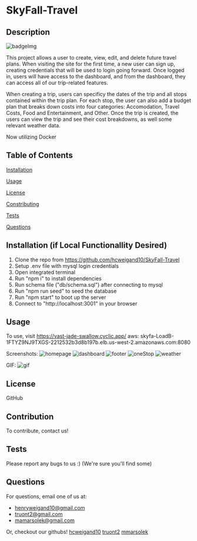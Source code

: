 # SkyFall-Travel

## Description

![badgeImg](https://shields.io/badge/license-MIT-green)

This project allows a user to create, view, edit, and delete future travel plans. When visiting the site for the first time, a new user can sign up, creating  credentials that will be used to login going forward. Once logged in, users will have access to the dashboard, and from the dashboard, they can access all of our trip-related features. 

When creating a trip, users can specificy the dates of the trip and all stops contained within the trip plan. For each stop, the user can also add a budget plan that breaks down costs into four categories: Accomodation, Travel Costs, Food and Entertainment, and Other. Once the trip is created, the users can view the trip and see their cost breakdowns, as well some relevant weather data.

Now utilizing Docker

## Table of Contents 

[Installation](#Installation)
    
[Usage](#Usage)
    
[License](#License)
    
[Constributing](#Constributing)
    
[Tests](#Tests)
    
[Questions](#Questions)
    
    
## Installation (if Local Functionallity Desired)
    
1. Clone the repo from https://github.com/hcweigand10/SkyFall-Travel
2. Setup .env file with mysql login credentials
3. Open integrated terminal
4. Run "npm i" to install dependencies
5. Run schema file ("db/schema.sql") after connecting to mysql
6. Run "npm run seed" to seed the database
7. Run "npm start" to boot up the server
8. Connect to "http://localhost:3001" in your browser
    
    
## Usage
    
To use, visit https://vast-jade-swallow.cyclic.app/ 
aws: skyfa-LoadB-1FTYZ9NJ9TXGS-2212532b3d8b197b.elb.us-west-2.amazonaws.com:8080

Screenshots: 
![homepage](public/assets/screenshots/homepage.PNG)
![dashboard](public/assets/screenshots/dashboard.PNG)
![footer](public/assets/screenshots/footer.PNG)
![oneStop](public/assets/screenshots/oneStop.PNG)
![weather](public/assets/screenshots/weather.PNG)

GIF:
![gif](public/assets/screenshots/LoginAndCreateTrip.gif)
    
## License 
    
GitHub
    
    
## Contribution 
    
To contribute, contact us!
    
    
## Tests
    
Please report any bugs to us :) (We're sure you'll find some)
    
## Questions
    
For questions, email one of us at: 
- henryweigand10@gmail.com
- truont2@gmail.com
- mamarsolek@gmail.com
    
Or, checkout our githubs!
[hcweigand10](github.com/hcweigand10)
[truont2](github.com/hcweigand10)
[mmarsolek](github.com/hcweigand10)